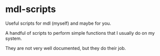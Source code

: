# mdl-scripts

Useful scripts for mdl (myself) and maybe for you.

A handful of scripts to perform simple functions
that I usually do on my system.

They are not very well documented, but they do
their job.
